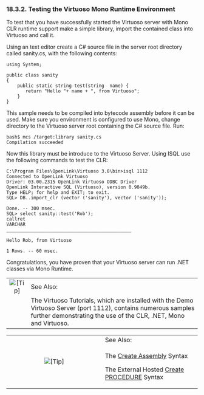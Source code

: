 <div>

<div>

<div>

<div>

### 18.3.2. Testing the Virtuoso Mono Runtime Environment

</div>

</div>

</div>

To test that you have successfully started the Virtuoso server with Mono
CLR runtime support make a simple library, import the contained class
into Virtuoso and call it.

Using an text editor create a C# source file in the server root
directory called sanity.cs, with the following contents:

``` programlisting
using System;

public class sanity
{
    public static string test(string  name) {
       return "Hello "+ name + ", from Virtuoso";
    }
}
```

This sample needs to be compiled into bytecode assembly before it can be
used. Make sure you environment is configured to use Mono, change
directory to the Virtuoso server root containing the C# source file.
Run:

``` programlisting
bash$ mcs /target:library sanity.cs
Compilation succeeded
```

Now this library must be introduce to the Virtuoso Server. Using ISQL
use the following commands to test the CLR:

``` programlisting
C:\Program Files\OpenLink\Virtuoso 3.0\bin>isql 1112
Connected to OpenLink Virtuoso
Driver: 03.00.2315 OpenLink Virtuoso ODBC Driver
OpenLink Interactive SQL (Virtuoso), version 0.9849b.
Type HELP; for help and EXIT; to exit.
SQL> DB..import_clr (vector ('sanity'), vector ('sanity'));

Done. -- 300 msec.
SQL> select sanity::test('Rob');
callret
VARCHAR
______________________________________________

Hello Rob, from Virtuoso

1 Rows. -- 60 msec.
```

Congratulations, you have proven that your Virtuoso server can run .NET
classes via Mono Runtime.

<div>

|                            |                                                                                                                                                                                     |
|:--------------------------:|:------------------------------------------------------------------------------------------------------------------------------------------------------------------------------------|
| ![\[Tip\]](images/tip.png) | See Also:                                                                                                                                                                           |
|                            | The Virtuoso Tutorials, which are installed with the Demo Virtuoso Server (port 1112), contains numerous samples further demonstrating the use of the CLR, .NET, Mono and Virtuoso. |

</div>

<div>

<table data-border="0" data-summary="Tip: See Also:">
<colgroup>
<col style="width: 50%" />
<col style="width: 50%" />
</colgroup>
<tbody>
<tr class="odd">
<td rowspan="2" style="text-align: center;" data-valign="top"
width="25"><img src="images/tip.png" alt="[Tip]" /></td>
<td style="text-align: left;">See Also:</td>
</tr>
<tr class="even">
<td style="text-align: left;" data-valign="top"><p>The <a
href="createassembly.html" class="link"
title="11.10. CREATE ASSEMBLY Syntax - External Libraries">Create
Assembly</a> Syntax</p>
<p>The External Hosted <a href="createassembly.html" class="link"
title="11.10. CREATE ASSEMBLY Syntax - External Libraries">Create
PROCEDURE</a> Syntax</p></td>
</tr>
</tbody>
</table>

</div>

</div>
